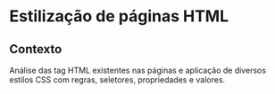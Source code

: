 # Estilização de páginas HTML

## Contexto

Análise das tag HTML existentes nas páginas e aplicação de diversos estilos CSS com regras, seletores, propriedades e valores.
